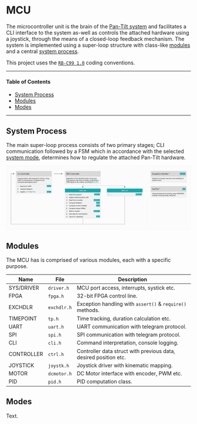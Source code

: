 # MCU
The microcontroller unit is the brain of the [Pan-Tilt system][1] and facilitates a CLI interface to the system as-well as controls the attached hardware using a joystick, through the means of a closed-loop feedback mechanism. The system is implemented using a super-loop structure with class-like [modules](#modules) and a central [system process](#system-process).

This project uses the [`RB-C99 1.0`][2] coding conventions.

[1]: https://rb-pro4-f19.github.io/
[2]: https://github.com/rb-pro4-f19/rb-pro4-f19.github.io/blob/master/docs/RB-C99/rb_c99_1.0.md

---

#### Table of Contents

- [System Process](#system-process)
- [Modules](#modules)
- [Modes](#modes)

---

## System Process
The main super-loop process  consists of two primary stages; CLI communication followed by a FSM which in accordance with the selected [system mode](#modes), determines how to regulate the attached Pan-Tilt hardware.

![System Process](https://raw.githubusercontent.com/rb-pro4-f19/Overleaf/master/assets/img/mcu_architecture.jpg)

## Modules
The MCU has is comprised of various modules, each with a specific purpose.

| Name       | File        | Description                                                      |
|------------|-------------|------------------------------------------------------------------|
| SYS/DRIVER | `driver.h`  | MCU port access, interrupts, systick etc.                        |
| FPGA       | `fpga.h`    | 32-bit FPGA control line.                                        |
| EXCHDLR    | `exchdlr.h` | Exception handling with `assert()` & `require()` methods.        |
| TIMEPOINT  | `tp.h`      | Time tracking, duration calculation etc.                         |
| UART       | `uart.h`    | UART communication with telegram protocol.                       |
| SPI        | `spi.h`     | SPI communication with telegram protocol.                        |
| CLI        | `cli.h`     | Command interpretation, console logging.                         |
| CONTROLLER | `ctrl.h`    | Controller data struct with previous data, desired position etc. |
| JOYSTICK   | `joystk.h`  | Joystick driver with kinematic mapping.                          |
| MOTOR      | `dcmotor.h` | DC Motor interface with encoder, PWM etc.                        |
| PID        | `pid.h`     | PID computation class.                                           |

## Modes
Text.
